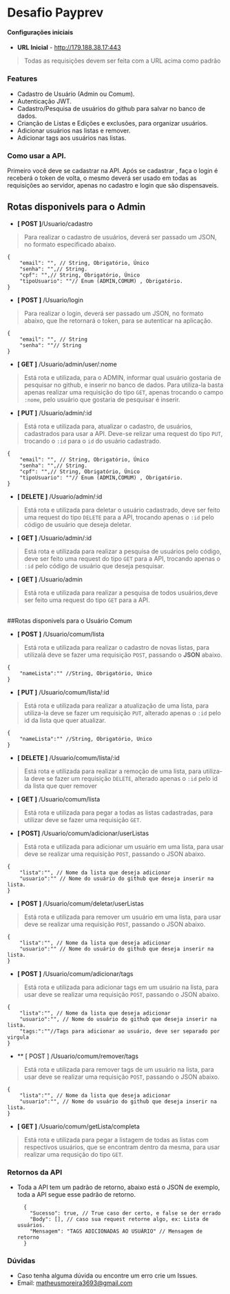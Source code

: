 # Desafio Payprev

#### Configurações iniciais
- **URL Inicial** - http://179.188.38.17:443

> Todas as requisições devem ser feita com a URL acima como padrão

### Features
- Cadastro de Usuário (Admin ou Comum).
- Autenticação JWT.
- Cadastro/Pesquisa de usuários do github para salvar no banco de dados.
- Crianção de Listas e Edições e exclusões, para organizar usuários.
- Adicionar usuários nas listas e remover.
- Adicionar tags aos usuários nas listas.


### Como usar a API.
Primeiro você deve se cadastrar na API. 
Após se cadastrar , faça o login é receberá o token de volta, o mesmo deverá ser usado em todas as requisições ao servidor, apenas no cadastro e login que são dispensaveis.

## Rotas disponivels para o Admin

- **[ POST ]**/Usuario/cadastro

>   Para realizar o cadastro de usuários, deverá ser passado um JSON, no formato especificado abaixo.
  

    {
        "email": "", // String, Obrigatório, Único
        "senha": "",// String.
        "cpf": "",// String, Obrigatório, Único
        "tipoUsuario": ""// Enum (ADMIN,COMUM) , Obrigatório.
    }
- **[ POST ]** /Usuario/login

>Para realizar o login, deverá ser passado um JSON, no formato abaixo, que lhe retornará o token, para se autenticar na aplicação.
  
    {
        "email": "", // String
        "senha": ""// String
    }

- **[ GET ]** /Usuario/admin/user/:nome

> Está rota e utilizada, para o ADMIN, informar qual usuário gostaria de pesquisar no github, e inserir no banco de dados. Para utiliza-la basta apenas realizar uma requisição do tipo `GET`, apenas trocando o campo `:nome`, pelo usuário que gostaria de pesquisar é inserir.


- **[ PUT ]** /Usuario/admin/:id

> Está rota e utilizada para, atualizar o cadastro, de usuários, cadastrados para usar a API. Deve-se relizar uma request do tipo `PUT`, trocando o `:id` para o `id` do usuário cadastrado.

 	{
        "email": "", // String, Obrigatório, Único
        "senha": "",// String.
        "cpf": "",// String, Obrigatório, Único
        "tipoUsuario": ""// Enum (ADMIN,COMUM) , Obrigatório.
    }

- **[ DELETE ]** /Usuario/admin/:id

> Está rota e utilizada para deletar o usuário cadastrado, deve ser feito uma request do tipo `DELETE` para a API, trocando apenas o `:id` pelo código de usuário que deseja deletar.

- **[ GET ]** /Usuario/admin/:id

> Está rota e utilizada para realizar a pesquisa de usuários pelo código,  deve ser feito uma request do tipo `GET` para a API, trocando apenas o `:id` pelo código de usuário que deseja pesquisar.

- **[ GET ]** /Usuario/admin

> Está rota e utilizada para realizar a pesquisa de todos usuários,deve ser feito uma request do tipo `GET` para a API.

<br>
##Rotas disponivels para o Usuário Comum

- **[ POST ]** /Usuario/comum/lista

> Está rota e utilizada para realizar o cadastro de novas listas, para utilizalá deve se fazer uma requisição `POST`, passando o **JSON** abaixo.

	{
		"nameLista":"" //String, Obrigatório, Unico
	}

- **[ PUT ]** /Usuario/comum/lista/:id

> Está rota e utilizada para realizar a atualização de uma lista, para utiliza-la deve se fazer um requisição `PUT`, alterado apenas o `:id` pelo id da lista que quer atualizar.

	{
		"nameLista":"" //String, Obrigatório, Unico
	}

- **[ DELETE ]** /Usuario/comum/lista/:id

> Está rota e utilizada para realizar a remoção de uma lista, para utiliza-la deve se fazer um requisição `DELETE`, alterado apenas o `:id` pelo id da lista que quer remover

- **[ GET ]** /Usuario/comum/lista

> Está rota e utilizada para pegar a todas as listas cadastradas, para utilizar deve se fazer uma requisição `GET`.

- **[ POST]** /Usuario/comum/adicionar/userListas

> Está rota e utilizada para adicionar um usuário em uma lista, para usar deve se realizar uma requisição `POST`, passando o JSON abaixo.

	{
		"lista":"", // Nome da lista que deseja adicionar
		"usuario":"" // Nome do usuário do github que deseja inserir na lista.
	}

- **[ POST ]** /Usuario/comum/deletar/userListas

> Está rota e utilizada para remover um usuário em uma lista, para usar deve se realizar uma requisição `POST`, passando o JSON abaixo.

	{
		"lista":"", // Nome da lista que deseja adicionar
		"usuario":"" // Nome do usuário do github que deseja inserir na lista.
	}

- **[ POST ]** /Usuario/comum/adicionar/tags

>Está rota e utilizada para adicionar tags em um usuário na lista, para usar deve se realizar uma requisição `POST`, passando o JSON abaixo.

	{
		"lista":"", // Nome da lista que deseja adicionar
		"usuario":"", // Nome do usuário do github que deseja inserir na lista.
		"tags:":""//Tags para adicionar ao usuário, deve ser separado por virgula
	}

- ** [ POST ] /Usuario/comum/remover/tags

>Está rota e utilizada para remover tags de um usuário na lista, para usar deve se realizar uma requisição `POST`, passando o JSON abaixo.

	{
		"lista":"", // Nome da lista que deseja adicionar
		"usuario":"", // Nome do usuário do github que deseja inserir na lista.
	}

- **[ GET ]** /Usuario/comum/getLista/completa

>Está rota e utilizada para pegar a listagem de todas as listas com respectivos usuários, que se encontram dentro da mesma, para usar realizar uma requsição do tipo `GET`.



### Retornos da API
- Toda a API tem um padrão de retorno, abaixo está o JSON de exemplo, toda a API segue esse padrão de retorno.

		{
		  "Sucesso": true, // True caso der certo, e false se der errado
		  "Body": [], // caso sua request retorne algo, ex: Lista de usuários.
		  "Mensagem": "TAGS ADICIONADAS AO USUÁRIO" // Mensagem de retorno
		}

### Dúvidas
- Caso tenha alguma dúvida ou encontre um erro crie um Issues.
- Email: matheusmoreira3693@gmail.com


